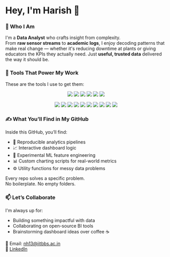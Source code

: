 # Hey, I'm Harish 👋

### 🧭 Who I Am

I'm a **Data Analyst** who crafts insight from complexity.  
From **raw sensor streams** to **academic logs**, I enjoy decoding patterns that make real change — whether it's reducing downtime at plants or giving educators the KPIs they actually need.
Just **useful, trusted data** delivered the way it should be.


### 🔧 Tools That Power My Work

These are the tools I use to get them:

<p align="center">
  <img src="https://img.shields.io/badge/Power%20BI-F2C811?style=for-the-badge&logo=powerbi&logoColor=black"/>
  <img src="https://img.shields.io/badge/Tableau-E97627?style=for-the-badge&logo=tableau&logoColor=white"/>
  <img src="https://img.shields.io/badge/Excel-217346?style=for-the-badge&logo=microsoft-excel&logoColor=white"/>
  <img src="https://img.shields.io/badge/Python-3776AB?style=for-the-badge&logo=python&logoColor=white"/>
  <img src="https://img.shields.io/badge/Pandas-150458?style=for-the-badge&logo=pandas&logoColor=white"/>
  <img src="https://img.shields.io/badge/NumPy-013243?style=for-the-badge&logo=numpy&logoColor=white"/>
</p>

<p align="center">
  <img src="https://img.shields.io/badge/Scikit--learn-F7931E?style=for-the-badge&logo=scikit-learn&logoColor=white"/>
  <img src="https://img.shields.io/badge/SQL-4479A1?style=for-the-badge&logo=mysql&logoColor=white"/>
  <img src="https://img.shields.io/badge/Azure-0078D4?style=for-the-badge&logo=microsoftazure&logoColor=white"/>
  <img src="https://img.shields.io/badge/Jupyter-F37626?style=for-the-badge&logo=jupyter&logoColor=white"/>
  <img src="https://img.shields.io/badge/Git-181717?style=for-the-badge&logo=git&logoColor=white"/>
  <img src="https://img.shields.io/badge/Postman-FF6C37?style=for-the-badge&logo=postman&logoColor=white"/>
  <img src="https://img.shields.io/badge/Jira-0052CC?style=for-the-badge&logo=jira&logoColor=white"/>
  <img src="https://img.shields.io/badge/R-276DC3?style=for-the-badge&logo=r&logoColor=white"/>
  <img src="https://img.shields.io/badge/Ruby-CC342D?style=for-the-badge&logo=ruby&logoColor=white"/>
  <img src="https://img.shields.io/badge/HTML5-E34F26?style=for-the-badge&logo=html5&logoColor=white"/>
</p>


### ✍️ What You’ll Find in My GitHub

Inside this GitHub, you’ll find:

- 📁 Reproducible analytics pipelines  
- 📈 Interactive dashboard logic  
- 🧪 Experimental ML feature engineering  
- 📊 Custom charting scripts for real-world metrics  
- ⚙️ Utility functions for messy data problems  

Every repo solves a specific problem.  
No boilerplate. No empty folders.


### 📫 Let’s Collaborate

I'm always up for:
- Building something impactful with data  
- Collaborating on open-source BI tools  
- Brainstorming dashboard ideas over coffee ☕

📧 Email: nh13@iitbbs.ac.in  
🔗 [LinkedIn](https://www.linkedin.com/in/harish-chowdary)

